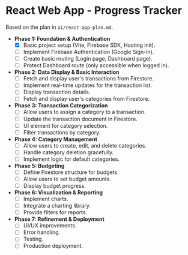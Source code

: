# React Web App - Progress Tracker

Based on the plan in `ai/react-app-plan.md`.

*   **Phase 1: Foundation & Authentication**
    *   [X] Basic project setup (Vite, Firebase SDK, Hosting init).
    *   [ ] Implement Firebase Authentication (Google Sign-In).
    *   [ ] Create basic routing (Login page, Dashboard page).
    *   [ ] Protect Dashboard route (only accessible when logged in).

*   **Phase 2: Data Display & Basic Interaction**
    *   [ ] Fetch and display user's transactions from Firestore.
    *   [ ] Implement real-time updates for the transaction list.
    *   [ ] Display transaction details.
    *   [ ] Fetch and display user's categories from Firestore.

*   **Phase 3: Transaction Categorization**
    *   [ ] Allow users to assign a category to a transaction.
    *   [ ] Update the transaction document in Firestore.
    *   [ ] UI element for category selection.
    *   [ ] Filter transactions by category.

*   **Phase 4: Category Management**
    *   [ ] Allow users to create, edit, and delete categories.
    *   [ ] Handle category deletion gracefully.
    *   [ ] Implement logic for default categories.

*   **Phase 5: Budgeting**
    *   [ ] Define Firestore structure for budgets.
    *   [ ] Allow users to set budget amounts.
    *   [ ] Display budget progress.

*   **Phase 6: Visualization & Reporting**
    *   [ ] Implement charts.
    *   [ ] Integrate a charting library.
    *   [ ] Provide filters for reports.

*   **Phase 7: Refinement & Deployment**
    *   [ ] UI/UX improvements.
    *   [ ] Error handling.
    *   [ ] Testing.
    *   [ ] Production deployment. 